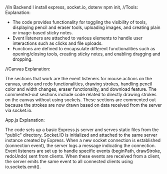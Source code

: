 //In Backend I install express, socket.io, dotenv
npm init, 
//Tools:
Explanation:

- The code provides functionality for toggling the visibility of tools, displaying pencil and eraser tools, uploading images, and creating plain or image-based sticky notes.
- Event listeners are attached to various elements to handle user interactions such as clicks and file uploads.
- Functions are defined to encapsulate different functionalities such as opening/closing tools, creating sticky notes, and enabling dragging and dropping.


//Canvas
Explanation:

The sections that work are the event listeners for mouse actions on the canvas, undo and redo functionalities, drawing strokes, handling pencil color and width changes, eraser functionality, and download feature.
The commented-out sections include code related to directly drawing strokes on the canvas without using sockets. These sections are commented out because the strokes are now drawn based on data received from the server via socket.io.


App.js
Explanation:

The code sets up a basic Express.js server and serves static files from the "public" directory.
Socket.IO is initialized and attached to the same server instance created by Express.
When a new socket connection is established (connection event), the server logs a message indicating the connection.
Event listeners are set up to handle specific events (beginPath, drawStroke, redoUndo) sent from clients.
When these events are received from a client, the server emits the same event to all connected clients using io.sockets.emit().